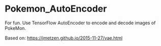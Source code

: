 # Pokemon_AutoEncoder
For fun. Use TensorFlow AutoEncoder to encode and decode images of PokeMon.

Based on:
https://jmetzen.github.io/2015-11-27/vae.html

